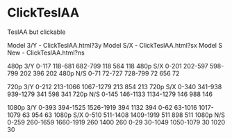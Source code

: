 # ClickTeslAA
TeslAA but clickable


Model 3/Y - ClickTeslAA.html?3y
Model S/X - ClickTeslAA.html?sx
Model S New - ClickTeslAA.html?ns


480p	3/Y 	0-117 	118-681 	682-799		118 564 118
480p	S/X 	0-201 	202-597 	598-799		202 396 202
480p	N/S 	0-71 	72-727 		728-799		72 656 72


720p	3/Y 	0-212 	213-1066 	1067-1279	213 854 213
720p	S/X 	0-340 	341-938 	939-1279	341 598 341
720p	N/S 	0-145 	146-1133 	1134-1279	146 988 146


1080p	3/Y 	0-393 	394-1525 	1526-1919	394 1132 394
				0-62	63-1016		1017-1079	63 954 63
1080p	S/X 	0-510 	511-1408 	1409-1919	511 898 511
1080p	N/S 	0-259 	260-1659 	1660-1919	260 1400 260
				0-29	30-1049		1050-1079	30 1020 30